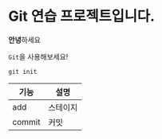 # Git 연습 프로젝트입니다.

**안녕**하세요

`Git`을 사용해보세요!
```
git init
```

| 기능 | 설명 |
| --- | --- |
| add | 스테이지 |
| commit | 커밋 |
